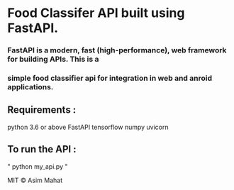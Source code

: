 
# Food Classifer API built using FastAPI.
### FastAPI is a modern, fast (high-performance), web framework for building APIs. This is a 
### simple food classifier api for integration in web and anroid applications.


## Requirements :

python 3.6 or above 
FastAPI
tensorflow
numpy
uvicorn

## To run the API :

" python my_api.py "

MIT © Asim Mahat

